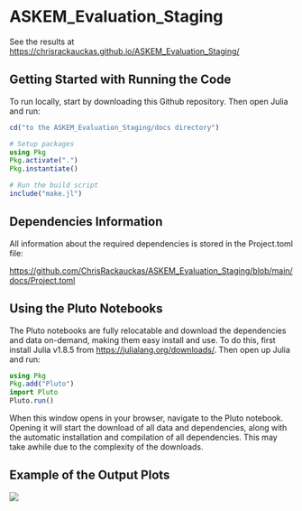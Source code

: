 # ASKEM_Evaluation_Staging

See the results at https://chrisrackauckas.github.io/ASKEM_Evaluation_Staging/

## Getting Started with Running the Code

To run locally, start by downloading this Github repository. Then open Julia and run:

```julia
cd("to the ASKEM_Evaluation_Staging/docs directory")

# Setup packages
using Pkg
Pkg.activate(".")
Pkg.instantiate()

# Run the build script
include("make.jl")
```

## Dependencies Information

All information about the required dependencies is stored in the Project.toml file:

https://github.com/ChrisRackauckas/ASKEM_Evaluation_Staging/blob/main/docs/Project.toml

## Using the Pluto Notebooks

The Pluto notebooks are fully relocatable and download the dependencies and data on-demand, making them easy
install and use. To do this, first install Julia v1.8.5 from https://julialang.org/downloads/. Then
open up Julia and run:

```julia
using Pkg
Pkg.add("Pluto")
import Pluto
Pluto.run()
```

When this window opens in your browser, navigate to the Pluto notebook. Opening it will start the download
of all data and dependencies, along with the automatic installation and compilation of all dependencies.
This may take awhile due to the complexity of the downloads.

## Example of the Output Plots

![](https://user-images.githubusercontent.com/1814174/216075828-e7e7289b-1300-483f-bc3d-9bf73820fc33.png)
